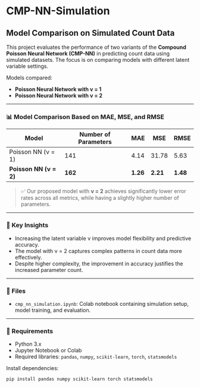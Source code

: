 # CMP-NN-Simulation

## Model Comparison on Simulated Count Data

This project evaluates the performance of two variants of the **Compound Poisson Neural Network (CMP-NN)** in predicting count data using simulated datasets. The focus is on comparing models with different latent variable settings.

Models compared:
- **Poisson Neural Network with ν = 1**  
- **Poisson Neural Network with ν = 2**

---

### 📊 Model Comparison Based on MAE, MSE, and RMSE

| Model                            | Number of Parameters | MAE   | MSE    | RMSE |
|----------------------------------|----------------------|-------|--------|------|
| Poisson NN (ν = 1)               | 141                  | 4.14  | 31.78  | 5.63 |
| **Poisson NN (ν = 2)**    | **162**              | **1.26** | **2.21** | **1.48** |

> ✅ Our proposed model with **ν = 2** achieves significantly lower error rates across all metrics, while having a slightly higher number of parameters.

---

### 🧠 Key Insights

- Increasing the latent variable ν improves model flexibility and predictive accuracy.
- The model with ν = 2 captures complex patterns in count data more effectively.
- Despite higher complexity, the improvement in accuracy justifies the increased parameter count.

---

### 📁 Files

- `cmp_nn_simulation.ipynb`: Colab notebook containing simulation setup, model training, and evaluation.


---

### 🔧 Requirements

- Python 3.x
- Jupyter Notebook or Colab
- Required libraries: `pandas`, `numpy`, `scikit-learn`, `torch`, `statsmodels`

Install dependencies:
```bash
pip install pandas numpy scikit-learn torch statsmodels
```
